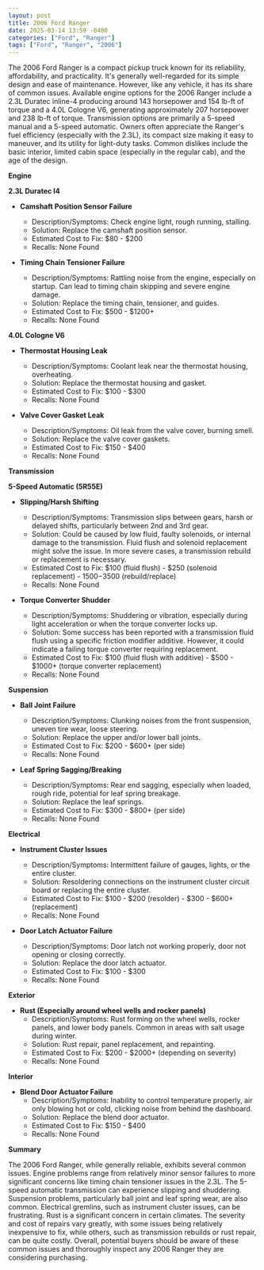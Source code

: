 ```yaml
---
layout: post
title: 2006 Ford Ranger
date: 2025-03-14 13:59 -0400
categories: ["Ford", "Ranger"]
tags: ["Ford", "Ranger", "2006"]
---
```

The 2006 Ford Ranger is a compact pickup truck known for its reliability, affordability, and practicality. It's generally well-regarded for its simple design and ease of maintenance. However, like any vehicle, it has its share of common issues. Available engine options for the 2006 Ranger include a 2.3L Duratec inline-4 producing around 143 horsepower and 154 lb-ft of torque and a 4.0L Cologne V6, generating approximately 207 horsepower and 238 lb-ft of torque. Transmission options are primarily a 5-speed manual and a 5-speed automatic. Owners often appreciate the Ranger's fuel efficiency (especially with the 2.3L), its compact size making it easy to maneuver, and its utility for light-duty tasks. Common dislikes include the basic interior, limited cabin space (especially in the regular cab), and the age of the design.

**Engine**

**2.3L Duratec I4**

*   **Camshaft Position Sensor Failure**
    *   Description/Symptoms: Check engine light, rough running, stalling.
    *   Solution: Replace the camshaft position sensor.
    *   Estimated Cost to Fix: $80 - $200
    *   Recalls: None Found

*   **Timing Chain Tensioner Failure**
    *   Description/Symptoms: Rattling noise from the engine, especially on startup.  Can lead to timing chain skipping and severe engine damage.
    *   Solution: Replace the timing chain, tensioner, and guides.
    *   Estimated Cost to Fix: $500 - $1200+
    *   Recalls: None Found

**4.0L Cologne V6**

*   **Thermostat Housing Leak**
    *   Description/Symptoms: Coolant leak near the thermostat housing, overheating.
    *   Solution: Replace the thermostat housing and gasket.
    *   Estimated Cost to Fix: $100 - $300
    *   Recalls: None Found

*   **Valve Cover Gasket Leak**
    *   Description/Symptoms: Oil leak from the valve cover, burning smell.
    *   Solution: Replace the valve cover gaskets.
    *   Estimated Cost to Fix: $150 - $400
    *   Recalls: None Found

**Transmission**

**5-Speed Automatic (5R55E)**

*   **Slipping/Harsh Shifting**
    *   Description/Symptoms: Transmission slips between gears, harsh or delayed shifts, particularly between 2nd and 3rd gear.
    *   Solution: Could be caused by low fluid, faulty solenoids, or internal damage to the transmission.  Fluid flush and solenoid replacement might solve the issue. In more severe cases, a transmission rebuild or replacement is necessary.
    *   Estimated Cost to Fix: $100 (fluid flush) - $250 (solenoid replacement) - $1500-$3500 (rebuild/replace)
    *   Recalls: None Found

*   **Torque Converter Shudder**
    *   Description/Symptoms: Shuddering or vibration, especially during light acceleration or when the torque converter locks up.
    *   Solution: Some success has been reported with a transmission fluid flush using a specific friction modifier additive. However, it could indicate a failing torque converter requiring replacement.
    *   Estimated Cost to Fix: $100 (fluid flush with additive) - $500 - $1000+ (torque converter replacement)
    *   Recalls: None Found

**Suspension**

*   **Ball Joint Failure**
    *   Description/Symptoms: Clunking noises from the front suspension, uneven tire wear, loose steering.
    *   Solution: Replace the upper and/or lower ball joints.
    *   Estimated Cost to Fix: $200 - $600+ (per side)
    *   Recalls: None Found

*   **Leaf Spring Sagging/Breaking**
    *   Description/Symptoms: Rear end sagging, especially when loaded, rough ride, potential for leaf spring breakage.
    *   Solution: Replace the leaf springs.
    *   Estimated Cost to Fix: $300 - $800+ (per side)
    *   Recalls: None Found

**Electrical**

*   **Instrument Cluster Issues**
    *   Description/Symptoms: Intermittent failure of gauges, lights, or the entire cluster.
    *   Solution: Resoldering connections on the instrument cluster circuit board or replacing the entire cluster.
    *   Estimated Cost to Fix: $100 - $200 (resolder) - $300 - $600+ (replacement)
    *   Recalls: None Found

*   **Door Latch Actuator Failure**
    *   Description/Symptoms: Door latch not working properly, door not opening or closing correctly.
    *   Solution: Replace the door latch actuator.
    *   Estimated Cost to Fix: $100 - $300
    *   Recalls: None Found

**Exterior**

*   **Rust (Especially around wheel wells and rocker panels)**
    *   Description/Symptoms: Rust forming on the wheel wells, rocker panels, and lower body panels.  Common in areas with salt usage during winter.
    *   Solution: Rust repair, panel replacement, and repainting.
    *   Estimated Cost to Fix: $200 - $2000+ (depending on severity)
    *   Recalls: None Found

**Interior**

*   **Blend Door Actuator Failure**
    *   Description/Symptoms: Inability to control temperature properly, air only blowing hot or cold, clicking noise from behind the dashboard.
    *   Solution: Replace the blend door actuator.
    *   Estimated Cost to Fix: $150 - $400
    *   Recalls: None Found

**Summary**

The 2006 Ford Ranger, while generally reliable, exhibits several common issues. Engine problems range from relatively minor sensor failures to more significant concerns like timing chain tensioner issues in the 2.3L. The 5-speed automatic transmission can experience slipping and shuddering. Suspension problems, particularly ball joint and leaf spring wear, are also common. Electrical gremlins, such as instrument cluster issues, can be frustrating. Rust is a significant concern in certain climates. The severity and cost of repairs vary greatly, with some issues being relatively inexpensive to fix, while others, such as transmission rebuilds or rust repair, can be quite costly. Overall, potential buyers should be aware of these common issues and thoroughly inspect any 2006 Ranger they are considering purchasing.

